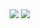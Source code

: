 <img src="https://github-readme-stats.vercel.app/api?username=ferryfernando22&theme=shades-of-purple&show_icons=true">
<img src="https://github-readme-stats.vercel.app/api/top-langs/?username=ferryfernando22&hide=jupyter%20notebook,html&theme=shades-of-purple&layout=compact">
